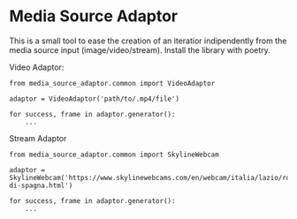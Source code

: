 # Media Source Adaptor

This is a small tool to ease the creation of an iteratior indipendently from the media source input (image/video/stream).
Install the library with poetry.

Video Adaptor:
```
from media_source_adaptor.common import VideoAdaptor

adaptor = VideoAdaptor('path/to/.mp4/file')

for success, frame in adaptor.generator():
	...

```

Stream Adaptor
```
from media_source_adaptor.common import SkylineWebcam

adaptor = SkylineWebcam('https://www.skylinewebcams.com/en/webcam/italia/lazio/roma/piazza-di-spagna.html')

for success, frame in adaptor.generator():
	...

```